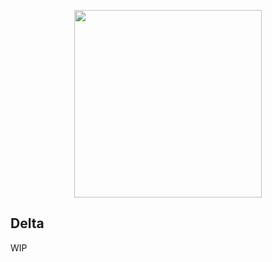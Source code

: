 <p align="center"><img src="https://pixelfed.nyc3.cdn.digitaloceanspaces.com/logos/pixelfed-full-color.svg" width="300px"></p>

## Delta

WIP